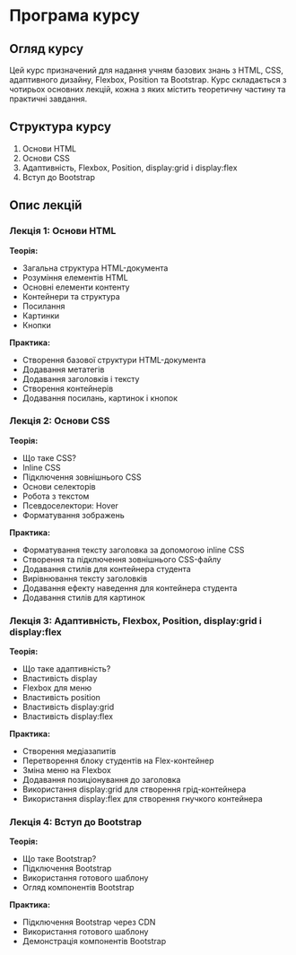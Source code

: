 # Програма курсу

## Огляд курсу

Цей курс призначений для надання учням базових знань з HTML, CSS, адаптивного дизайну, Flexbox, Position та Bootstrap. Курс складається з чотирьох основних лекцій, кожна з яких містить теоретичну частину та практичні завдання.

## Структура курсу

1. Основи HTML
2. Основи CSS
3. Адаптивність, Flexbox, Position, display:grid і display:flex
4. Вступ до Bootstrap

## Опис лекцій

### Лекція 1: Основи HTML

**Теорія:**
- Загальна структура HTML-документа
- Розуміння елементів HTML
- Основні елементи контенту
- Контейнери та структура
- Посилання
- Картинки
- Кнопки

**Практика:**
- Створення базової структури HTML-документа
- Додавання метатегів
- Додавання заголовків і тексту
- Створення контейнерів
- Додавання посилань, картинок і кнопок

### Лекція 2: Основи CSS

**Теорія:**
- Що таке CSS?
- Inline CSS
- Підключення зовнішнього CSS
- Основи селекторів
- Робота з текстом
- Псевдоселектори: Hover
- Форматування зображень

**Практика:**
- Форматування тексту заголовка за допомогою inline CSS
- Створення та підключення зовнішнього CSS-файлу
- Додавання стилів для контейнера студента
- Вирівнювання тексту заголовків
- Додавання ефекту наведення для контейнера студента
- Додавання стилів для картинок

### Лекція 3: Адаптивність, Flexbox, Position, display:grid і display:flex

**Теорія:**
- Що таке адаптивність?
- Властивість display
- Flexbox для меню
- Властивість position
- Властивість display:grid
- Властивість display:flex

**Практика:**
- Створення медіазапитів
- Перетворення блоку студентів на Flex-контейнер
- Зміна меню на Flexbox
- Додавання позиціонування до заголовка
- Використання display:grid для створення грід-контейнера
- Використання display:flex для створення гнучкого контейнера

### Лекція 4: Вступ до Bootstrap

**Теорія:**
- Що таке Bootstrap?
- Підключення Bootstrap
- Використання готового шаблону
- Огляд компонентів Bootstrap

**Практика:**
- Підключення Bootstrap через CDN
- Використання готового шаблону
- Демонстрація компонентів Bootstrap
